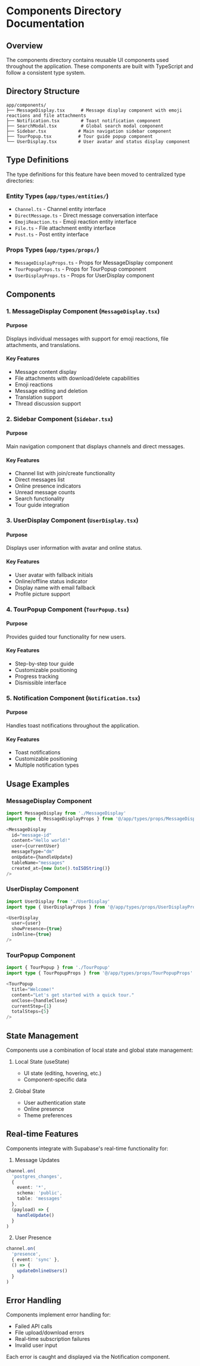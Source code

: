 # Components Directory Documentation

## Overview
The components directory contains reusable UI components used throughout the application. These components are built with TypeScript and follow a consistent type system.

## Directory Structure
```
app/components/
├── MessageDisplay.tsx      # Message display component with emoji reactions and file attachments
├── Notification.tsx        # Toast notification component
├── SearchModal.tsx         # Global search modal component
├── Sidebar.tsx            # Main navigation sidebar component
├── TourPopup.tsx          # Tour guide popup component
└── UserDisplay.tsx        # User avatar and status display component
```

## Type Definitions

The type definitions for this feature have been moved to centralized type directories:

### Entity Types (`app/types/entities/`)
- `Channel.ts` - Channel entity interface
- `DirectMessage.ts` - Direct message conversation interface
- `EmojiReaction.ts` - Emoji reaction entity interface
- `File.ts` - File attachment entity interface
- `Post.ts` - Post entity interface

### Props Types (`app/types/props/`)
- `MessageDisplayProps.ts` - Props for MessageDisplay component
- `TourPopupProps.ts` - Props for TourPopup component
- `UserDisplayProps.ts` - Props for UserDisplay component

## Components

### 1. MessageDisplay Component (`MessageDisplay.tsx`)

#### Purpose
Displays individual messages with support for emoji reactions, file attachments, and translations.

#### Key Features
- Message content display
- File attachments with download/delete capabilities
- Emoji reactions
- Message editing and deletion
- Translation support
- Thread discussion support

### 2. Sidebar Component (`Sidebar.tsx`)

#### Purpose
Main navigation component that displays channels and direct messages.

#### Key Features
- Channel list with join/create functionality
- Direct messages list
- Online presence indicators
- Unread message counts
- Search functionality
- Tour guide integration

### 3. UserDisplay Component (`UserDisplay.tsx`)

#### Purpose
Displays user information with avatar and online status.

#### Key Features
- User avatar with fallback initials
- Online/offline status indicator
- Display name with email fallback
- Profile picture support

### 4. TourPopup Component (`TourPopup.tsx`)

#### Purpose
Provides guided tour functionality for new users.

#### Key Features
- Step-by-step tour guide
- Customizable positioning
- Progress tracking
- Dismissible interface

### 5. Notification Component (`Notification.tsx`)

#### Purpose
Handles toast notifications throughout the application.

#### Key Features
- Toast notifications
- Customizable positioning
- Multiple notification types

## Usage Examples

### MessageDisplay Component
```typescript
import MessageDisplay from './MessageDisplay'
import type { MessageDisplayProps } from '@/app/types/props/MessageDisplayProps'

<MessageDisplay
  id="message-id"
  content="Hello world!"
  user={currentUser}
  messageType="dm"
  onUpdate={handleUpdate}
  tableName="messages"
  created_at={new Date().toISOString()}
/>
```

### UserDisplay Component
```typescript
import UserDisplay from './UserDisplay'
import type { UserDisplayProps } from '@/app/types/props/UserDisplayProps'

<UserDisplay
  user={user}
  showPresence={true}
  isOnline={true}
/>
```

### TourPopup Component
```typescript
import { TourPopup } from './TourPopup'
import type { TourPopupProps } from '@/app/types/props/TourPopupProps'

<TourPopup
  title="Welcome!"
  content="Let's get started with a quick tour."
  onClose={handleClose}
  currentStep={1}
  totalSteps={5}
/>
```

## State Management

Components use a combination of local state and global state management:

1. Local State (useState)
   - UI state (editing, hovering, etc.)
   - Component-specific data

2. Global State
   - User authentication state
   - Online presence
   - Theme preferences

## Real-time Features

Components integrate with Supabase's real-time functionality for:

1. Message Updates
```typescript
channel.on(
  'postgres_changes',
  {
    event: '*',
    schema: 'public',
    table: 'messages'
  },
  (payload) => {
    handleUpdate()
  }
)
```

2. User Presence
```typescript
channel.on(
  'presence',
  { event: 'sync' },
  () => {
    updateOnlineUsers()
  }
)
```

## Error Handling

Components implement error handling for:
- Failed API calls
- File upload/download errors
- Real-time subscription failures
- Invalid user input

Each error is caught and displayed via the Notification component. 
